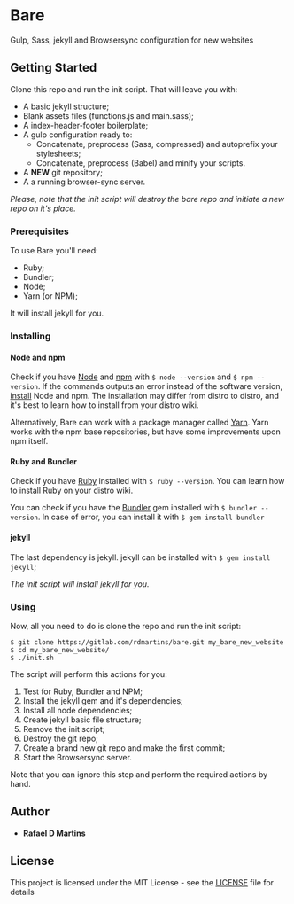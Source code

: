 # Bare

Gulp, Sass, jekyll and Browsersync configuration for new websites

## Getting Started

Clone this repo and run the init script.
That will leave you with:

* A basic jekyll structure;
* Blank assets files (functions.js and main.sass);
* A index-header-footer boilerplate;
* A gulp configuration ready to:
  * Concatenate, preprocess (Sass, compressed) and autoprefix your stylesheets;
  * Concatenate, preprocess (Babel) and minify your scripts.
* A **NEW** git repository;
* A a running browser-sync server.

*Please, note that the init script will destroy the bare repo and initiate a new repo on it's place.*

### Prerequisites

To use Bare you'll need:

* Ruby;
* Bundler;
* Node;
* Yarn (or NPM);

It will install jekyll for you.

### Installing

#### Node and npm

Check if you have [Node](https://nodejs.org/en/) and [npm](https://www.npmjs.com/) with `$ node --version` and `$ npm --version`.
If the commands outputs an error instead of the software version, [install](https://docs.npmjs.com/getting-started/installing-node) Node and npm.
The installation may differ from distro to distro, and it's best to learn how to install from your distro wiki.

Alternatively, Bare can work with a package manager called [Yarn](https://yarnpkg.com/en/).
Yarn works with the npm base repositories, but have some improvements upon npm itself.

#### Ruby and Bundler

Check if you have [Ruby](https://www.ruby-lang.org/en/) installed with `$ ruby --version`.
You can learn how to install Ruby on your distro wiki.

You can check if you have the [Bundler](http://bundler.io/) gem installed with `$ bundler --version`.
In case of error, you can install it with `$ gem install bundler`

#### jekyll

The last dependency is jekyll.
jekyll can be installed with `$ gem install jekyll`;

*The init script will install jekyll for you.*

### Using

Now, all you need to do is clone the repo and run the init script:

```
$ git clone https://gitlab.com/rdmartins/bare.git my_bare_new_website
$ cd my_bare_new_website/
$ ./init.sh
```

The script will perform this actions for you:

1. Test for Ruby, Bundler and NPM;
2. Install the jekyll gem and it's dependencies;
3. Install all node dependencies;
4. Create jekyll basic file structure;
5. Remove the init script;
6. Destroy the git repo;
7. Create a brand new git repo and make the first commit;
8. Start the Browsersync server.

Note that you can ignore this step and perform the required actions by hand.

## Author

* **Rafael D Martins**

## License

This project is licensed under the MIT License - see the [LICENSE](LICENSE) file for details
